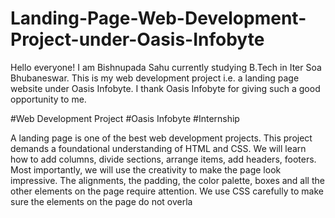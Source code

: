 # Landing-Page-Web-Development-Project-under-Oasis-Infobyte

Hello everyone!
I am Bishnupada Sahu currently studying B.Tech in Iter Soa Bhubaneswar. 
This is my web development project i.e. a landing page website under Oasis Infobyte.
I thank Oasis Infobyte for giving such a good opportunity to me.

#Web Development Project
#Oasis Infobyte
#Internship

A landing page is one of the best web development projects. This project demands a foundational understanding of HTML and CSS. We  will learn how to add columns, divide sections, arrange items, add headers, footers. Most importantly, we will use the creativity to make the page look impressive. The alignments, the padding, the color palette, boxes and all the other elements on the page require attention. We use CSS carefully to make sure the elements on the page do not overla
